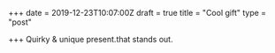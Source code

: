 +++
date = 2019-12-23T10:07:00Z
draft = true
title = "Cool gift"
type = "post"

+++
Quirky & unique present.that stands out.